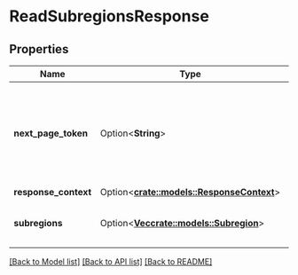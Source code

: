 # ReadSubregionsResponse

## Properties

Name | Type | Description | Notes
------------ | ------------- | ------------- | -------------
**next_page_token** | Option<**String**> | The token to request the next page of results. Each token refers to a specific page. | [optional]
**response_context** | Option<[**crate::models::ResponseContext**](ResponseContext.md)> |  | [optional]
**subregions** | Option<[**Vec<crate::models::Subregion>**](Subregion.md)> | Information about one or more Subregions. | [optional]

[[Back to Model list]](../README.md#documentation-for-models) [[Back to API list]](../README.md#documentation-for-api-endpoints) [[Back to README]](../README.md)


